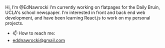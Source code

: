 Hi, I’m @EdNawrocki
I'm currently working on flatpages for the Daily Bruin, UCLA's school newspaper. 
I'm interested in front and back end web development, and have been learning React.js to work on my personal projects.

- 📫 How to reach me:
- eddnawrocki@gmail.com

<!---
EdNawrocki/EdNawrocki is a ✨ special ✨ repository because its `README.md` (this file) appears on your GitHub profile.
You can click the Preview link to take a look at your changes.
--->
